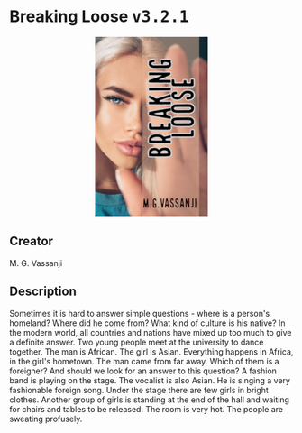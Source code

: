 
# Breaking Loose <kbd>v3.2.1</kbd>

<center>
  <img src="./cover-1024.jpg"/>
</center>

## Creator
M. G. Vassanji

## Description
Sometimes it is hard to answer simple questions - where is a person's homeland? Where did he come from? What kind of culture is his native? In the modern world, all countries and nations have mixed up too much to give a definite answer. Two young people meet at the university to dance together. The man is African. The girl is Asian. Everything happens in Africa, in the girl's hometown. The man came from far away. Which of them is a foreigner? And should we look for an answer to this question? A fashion band is playing on the stage. The vocalist is also Asian. He is singing a very fashionable foreign song. Under the stage there are few girls in bright clothes. Another group of girls is standing at the end of the hall and waiting for chairs and tables to be released. The room is very hot. The people are sweating profusely.
